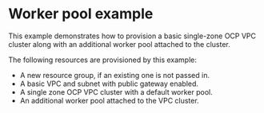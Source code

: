 # Worker pool example

This example demonstrates how to provision a basic single-zone OCP VPC cluster along with an additional worker pool attached to the cluster.

The following resources are provisioned by this example:

- A new resource group, if an existing one is not passed in.
- A basic VPC and subnet with public gateway enabled.
- A single zone OCP VPC cluster with a default worker pool.
- An additional worker pool attached to the VPC cluster.
